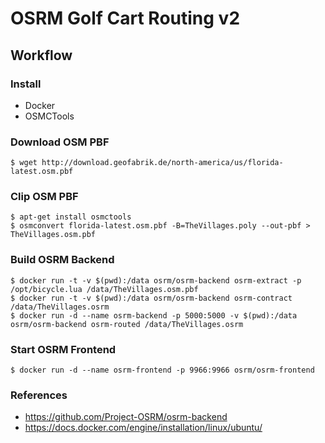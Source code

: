 # OSRM Golf Cart Routing v2

## Workflow

### Install

- Docker
- OSMCTools

### Download OSM PBF

```
$ wget http://download.geofabrik.de/north-america/us/florida-latest.osm.pbf
```

### Clip OSM PBF

```
$ apt-get install osmctools
$ osmconvert florida-latest.osm.pbf -B=TheVillages.poly --out-pbf > TheVillages.osm.pbf
```

### Build OSRM Backend

```
$ docker run -t -v $(pwd):/data osrm/osrm-backend osrm-extract -p /opt/bicycle.lua /data/TheVillages.osm.pbf
$ docker run -t -v $(pwd):/data osrm/osrm-backend osrm-contract /data/TheVillages.osrm
$ docker run -d --name osrm-backend -p 5000:5000 -v $(pwd):/data osrm/osrm-backend osrm-routed /data/TheVillages.osrm
```

### Start OSRM Frontend

```
$ docker run -d --name osrm-frontend -p 9966:9966 osrm/osrm-frontend
```

### References

- https://github.com/Project-OSRM/osrm-backend
- https://docs.docker.com/engine/installation/linux/ubuntu/
